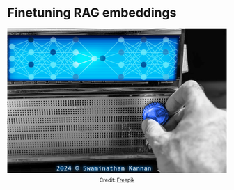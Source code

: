 # Finetuning RAG embeddings

<p align="center">
<img src = "https://github.com/SwamiKannan/Finetuning-RAG-Embeddings/blob/main/images/cover.png">
<sub> Credit: <a href="https://www.freepik.com/premium-photo/tuning-radio-radio-station_16035333.htm">Freepik</a></sub>
</p>
